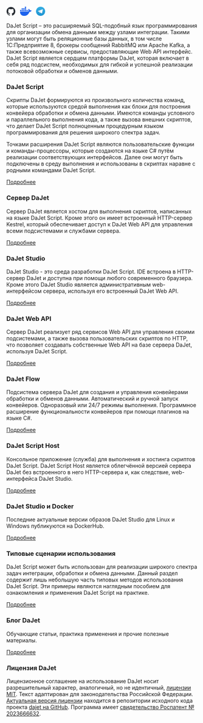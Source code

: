 <a href="https://github.com/zhichkin/dajet"><img width="24" height="24" alt="GitHub" src="/assets/img/github-logo.png" /></a>&nbsp;&nbsp;
<a href="https://hub.docker.com/r/zhichkin/dajet-studio"><img width="30" height="24" alt="DockerHub" src="/assets/img/docker-logo.png" /></a>&nbsp;&nbsp;
<a href="https://t.me/dajet_studio"><img width="24" height="24" alt="Telegram" src="/assets/img/telegram-logo.png" /></a>

DaJet Script – это расширяемый SQL-подобный язык программирования для организации обмена данными между узлами интеграции. Такими узлами могут быть реляционные базы данных, в том числе 1С:Предприятие 8, брокеры сообщений RabbitMQ или Apache Kafka, а также всевозможные сервисы, предоставляющие Web API интерфейс. DaJet Script является сердцем платформы DaJet, которая включает в себя ряд подсистем, необходимых для гибкой и успешной реализации потоковой обработки и обменов данными.

### DaJet Script

Скрипты DaJet формируются из произвольного количества команд, которые используются средой выполнения как блоки для построения конвейера обработки и обмена данными. Имеются команды условного и параллельного выполнения кода, а также вызова внешних скриптов, что делает DaJet Script полноценным процедурным языком программирования для решения широкого спектра задач.

Точками расширения DaJet Script являются пользовательские функции и команды-процессоры, которые создаются на языке C# путём реализации соответствующих интерфейсов. Далее они могут быть подключены в среду выполнения и использованы в скриптах наравне с родными командами DaJet Script.

[Подробнее](/dajet-script/index.md)

### Сервер DaJet

Сервер DaJet является хостом для выполнения скриптов, написанных на языке DaJet Script. Кроме этого он имеет встроенный HTTP-сервер Kestrel, который обеспечивает доступ к DaJet Web API для управления всеми подсистемами и службами сервера.

[Подробнее](/dajet-studio/index.md)

### DaJet Studio

DaJet Studio - это среда разработки DaJet Script. IDE встроена в HTTP-сервер DaJet и доступна при помощи любого современного браузера. Кроме этого DaJet Studio является административным web-интерфейсом сервера, используя его встроенный DaJet Web API.

[Подробнее](/dajet-studio/index.md)

### DaJet Web API

Сервер DaJet реализует ряд сервисов Web API для управления своими подсистемами, а также вызова пользовательских скриптов по HTTP, что позволяет создавать собственные Web API на базе сервера DaJet, используя DaJet Script.

[Подробнее](/dajet-web-api/index.md)

### DaJet Flow

Подсистема сервера DaJet для создания и управления конвейерами обработки и обменов данными. Автоматический и ручной запуск конвейеров. Одноразовый или 24/7 режимы выполнения. Программное расширение функциональности конвейеров при помощи плагинов на языке С#.

[Подробнее](/dajet-flow/index.md)

### DaJet Script Host

Консольное приложение (служба) для выполнения и хостинга скриптов DaJet Script. DaJet Script Host является облегчённой версией сервера DaJet без встроенного в него HTTP-сервера и, как следствие, web-интерфейса DaJet Studio.

[Подробнее](/dajet-host/index.md)

### DaJet Studio и Docker

Последние актуальные версии образов DaJet Studio для Linux и Windows публикуются на DockerHub.

[Подробнее](/dajet-docker/index.md)

### Типовые сценарии использования

DaJet Script может быть использован для реализации широкого спектра задач интеграции, обработки и обмена данными. Данный раздел содержит лишь небольшую часть типовых методов использования DaJet Script. Эти примеры являются наглядным пособием для ознакомления и применения DaJet Script на практике.

[Подробнее](/dajet-use-cases/index.md)

### Блог DaJet

Обучающие статьи, практика применения и прочие полезные материалы.

[Подробнее](/dajet-blog/index.md)

### Лицензия DaJet

Лицензионное соглашение на использование DaJet носит разрешительный характер, аналогичный, но не идентичный, [лицензии MIT](https://opensource.org/license/mit). Текст адаптирован для законодательства Российской Федерации. [Актуальная версия лицензии](https://github.com/zhichkin/dajet/blob/main/dajet-license.pdf) находится в репозитории исходного кода проекта [dajet на GitHub](https://github.com/zhichkin/dajet). Программа имеет [свидетельство Роспатент № 2023666632](https://new.fips.ru/registers-doc-view/fips_servlet?DB=EVM&DocNumber=2023666632&TypeFile=html).